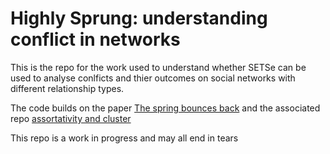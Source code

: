 # Highly Sprung: understanding conflict in networks

This is the repo for the work used to understand whether SETSe can be used to analyse conlficts and thier outcomes on social networks with different relationship types.

The code builds on the paper [The spring bounces back](https://arxiv.org/abs/2007.09437) and the associated repo  [assortativity and cluster](https://github.com/JonnoB/SETSe_assortativity_and_clusters)


This repo is a work in progress and may all end in tears
